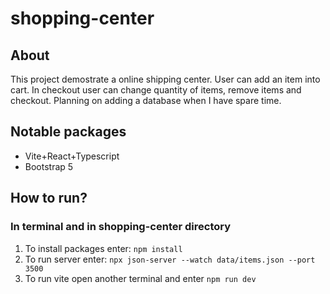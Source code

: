 # shopping-center

## About
  This project demostrate a online shipping center. User can add an item into cart. In checkout user can change quantity of items, remove items and checkout. Planning on adding a database when I have spare time.
## Notable packages
  * Vite+React+Typescript
  * Bootstrap 5
## How to run?
### In terminal and in shopping-center directory
  1) To install packages enter: `npm install`
  2) To run server enter: `npx json-server --watch data/items.json --port 3500`
  3) To run vite open another terminal and enter `npm run dev`
